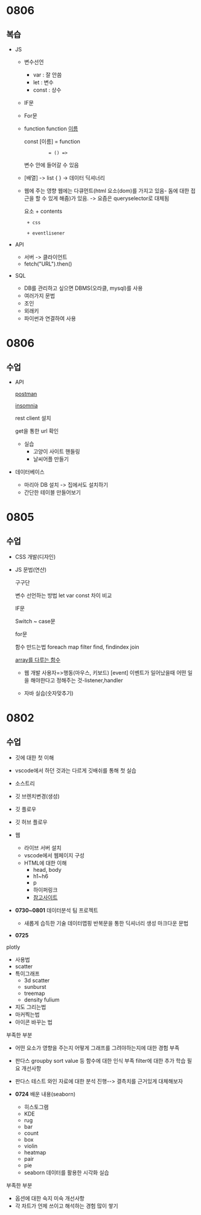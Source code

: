 # **0806**
  ## 복습
  - JS
    - 변수선언
      - var : 잘 안씀
      - let : 변수
      - const : 상수

    - IF문
    - For문
    - function 
      function [이름]()

      const [이름] = function

                   = () =>

      변수 안에 들어갈 수 있음

    - [배열] -> list
      { } -> 데이터 딕셔너리
    
    - 웹에 주는 영향
      웹에는 다큐먼트(html 요소(dom)를 가지고 있음- 돔에 대한 접근을 할 수 있게 해줌)가 있음. -> 요즘은 queryselector로 대체됨

      요소 + contents
          
           + css
          
           + eventlisener

  - API
    - 서버 -> 클라이언트
    - fetch("URL").then()


  - SQL
    - DB를 관리하고 싶으면 DBMS(오라클, mysql)를 사용
    - 여러가지 문법
    - 조인
    - 외래키
    - 파이썬과 연결하여 사용



# **0806**
  ## 수업
  - API

    [postman](https://www.postman.com/)

    [insomnia](https://insomnia.rest/download)
    
    rest client 설치
    
    get을 통한 url 확인

    - 실습
      - 고양이 사이트 핸들링
      - 날씨어플 만들기

  - 데이터베이스
    - 마리아 DB 설치 -> 집에서도 설치하기
    - 간단한 테이블 만들어보기

    
    


# **0805**
  ## 수업
  - CSS 
    개발(디자인)
  - JS 
    문법(연산)

    구구단

    변수 선언하는 방법
      let var const
      차이 비교

    IF문 

    Switch ~ case문

    for문

    함수
      만드는법
      foreach
      map
      filter
      find, findindex
      join 

      
      [array를 다루는 함수](https://developer.mozilla.org/ko/docs/Web/JavaScript/Reference/Global_Objects/Array)

    - 웹 개발
      사용자=>행동(마우스, 키보드)
              [event]
      이벤트가 일어났을때 어떤 일을 해야한다고 정해주는 것-listener,handler 

    - 자바 실습(숫자맞추기)

   



# **0802**
  ## 수업
  - 깃에 대한 첫 이해
  - vscode에서 하던 것과는 다르게 깃배쉬를 통해 첫 실습
  - 소스트리
  - 깃 브렌치변경(생성)
  - 깃 플로우
  - 깃 허브 플로우
  - 웹
    - 라이브 서버 설치
    - vscode에서 웹페이지 구성
    - HTML에 대한 이해
      - head, body
      - h1~h6
      - p
      - 하이퍼링크
      - [참고사이트](https://developer.mozilla.org/ko/docs/Learn/HTML)

  
- **0730~0801**
데이터분석 팀 프로젝트
  - 새롭게 습득한 기술
    데이터맵핑
    반복문을 통한 딕셔너리 생성
    마크다운 문법

- **0725**

plotly
  - 사용법
  - scatter
  - 특이그래프
    - 3d scatter
    - sunburst
    - treemap
    - density
fulium
  - 지도 그리는법
  - 마커찍는법
  - 아이콘 바꾸는 법
    
부족한 부분
  - 어떤 요소가 영향을 주는지 어떻게 그래프를 그려야하는지에 대한 경험 부족
  - 판다스
      groupby
      sort value 등 함수에 대한 인식 부족
      filter에 대한 추가 학습 필요
개선사항
  - 판다스 테스트 와인 자료에 대한 분석 진행--> 결측치를 근거있게 대체해보자

- **0724**
배운 내용(seaborn)
  - 히스토그램
  - KDE
  - rug
  - bar
  - count
  - box
  - violin
  - heatmap
  - pair
  - pie
  - seaborn 데이터를 활용한 시각화 실습
      
부족한 부분
  - 옵션에 대한 숙지 미숙
개선사항
  - 각 차트가 언제 쓰이고 해석하는 경험 많이 쌓기